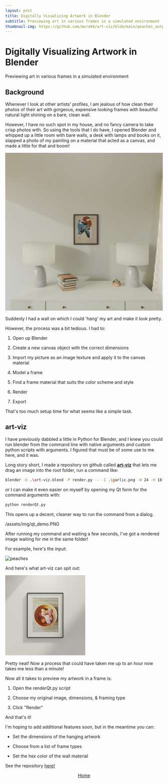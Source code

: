 ```yaml
---
layout: post
title: Digitally Visualizing Artwork in Blender
subtitle: Previewing art in various frames in a simulated environment
thumbnail-img: https://github.com/mura94/art-viz/blob/main/peaches_output.png?raw=true
---
```


# Digitally Visualizing Artwork in Blender

Previewing art in various frames in a simulated environment

## Background

Whenever I look at other artists' profiles, I am jealous of how clean their photos of their art with gorgeous, expensive looking frames with beautiful natural light shining on a bare, clean wall.

However, I have no such spot in my house, and no fancy camera to take crisp photos with. So using the tools that I do have, I opened Blender and whipped up a little room with bare walls, a desk with lamps and books on it, slapped a photo of my painting on a material that acted as a canvas, and made a little for that and boom!

![Herons](/assets/img/Desk_v2_Herons.png)

Suddenly I had a wall on which I could 'hang' my art and make it look pretty.

However, the process was a bit tedious. I had to:

1) Open up Blender

2) Create a new canvas object with the correct dimensions

3) Import my picture as an image texture and apply it to the canvas material

4) Model a frame

5) Find a frame material that suits the color scheme and style

6) Render

7) Export

That's too much setup time for what seems like a simple task. 

## art-viz

I have previously dabbled a little in Python for Blender, and I knew you could run blender from the command line with native arguments *and* custom python scripts with arguments. I figured that must be of some use to me here, and it was.

Long story short, I made a repository on github called **[art-viz](https://github.com/mura94/art-viz)** that lets me drag an image into the root folder, run a command like:

```bash
blender -b .\art-viz.blend -P render.py -- -I .\garlic.png -W 24 -H 18 -D .5 -R  CYCLES -FT BlackFloatingFrame -WC E4DED5
```

*or* I can make it even easier on myself by opening my Qt form for the command arguments with:

```bash
python renderQt.py
```

This opens up a decent, cleaner way to run the command from a dialog.

/assets/img/qt_demo.PNG

After running my command and waiting a few seconds, I've got a rendered image waiting for me in the same folder!

For example, here's the input:

<img title="" src="/assets/img/peaches.png" alt="peaches" width="256" data-align="inline">

And here's what art-viz can spit out:

<img src="/assets/img/finished-paintings/Peaches.png" title="" alt="peaches_output" width="256">

Pretty neat! Now a process that could have taken me up to an hour now takes me less than a minute!

Now all it takes to preview my artwork in a frame is:

1) Open the renderQt.py script

2) Choose my original image, dimensions, & framing type

3) Click "Render"

And that's it!

I'm hoping to add additional features soon, but in the meantime you can:

- Set the dimensions of the hanging artwork

- Choose from a list of frame types

- Set the hex color of the wall material

See the repository [here!](https://github.com/mura94/art-viz)

<p style="text-align: center;">
    <a href="https://blakejarvis.design" class="button hvr-shutter-out-horizontal">Home</a>
</p>